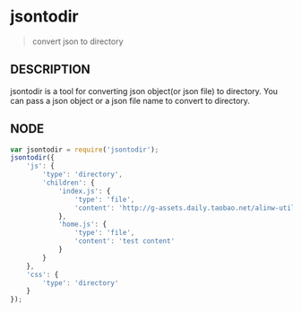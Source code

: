 # jsontodir

> convert json to directory

## DESCRIPTION

jsontodir is a tool for converting json object(or json file) to directory. You can pass a json object or a json file name to convert to directory.

## NODE

```js
var jsontodir = require('jsontodir');
jsontodir({
    'js': {
        'type': 'directory',
        'children': {
            'index.js': {
                'type': 'file',
                'content': 'http://g-assets.daily.taobao.net/alinw-utils/config-sample/demo/module-index.js'
            },
            'home.js': {
                'type': 'file',
                'content': 'test content'
            }
        }
    },
    'css': {
        'type': 'directory'
    }
});
```
